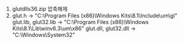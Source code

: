 1. glutdlls36.zip 압축해제
2. glut.h 			          -> "C:\Program Files (x86)\Windows Kits\8.1\Include\um\gl"
   glut.lib, glut32.lib 	-> "C:\Program Files (x86)\Windows Kits\8.1\Lib\winv6.3\um\x86"
	 glut.dll, glut32.dll 	-> "C:\Windows\System32"
